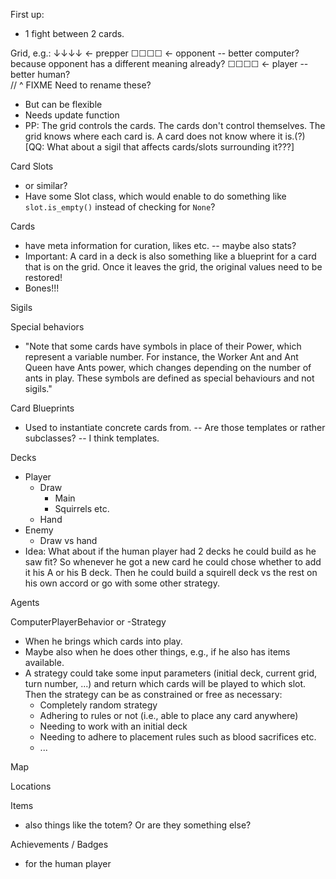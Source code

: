 First up:
- 1 fight between 2 cards.

Grid, e.g.:
↓↓↓↓  <- prepper
☐☐☐☐  <- opponent -- better computer? because opponent has a different meaning already?
☐☐☐☐  <- player -- better human?  
// ^ FIXME Need to rename these?
- But can be flexible
- Needs update function
- PP: The grid controls the cards. The cards don't control themselves. The grid knows
  where each card is. A card does not know where it is.(?) [QQ: What about a sigil that
  affects cards/slots surrounding it???]

Card Slots
- or similar?
- Have some Slot class, which would enable to do something like `slot.is_empty()`
  instead of checking for `None`?


Cards
- have meta information for curation, likes etc. -- maybe also stats?
- Important: A card in a deck is also something like a blueprint for a card that is on
  the grid. Once it leaves the grid, the original values need to be restored!
- Bones!!!

Sigils

Special behaviors
- "Note that some cards have symbols in place of their Power, which represent a variable
  number. For instance, the Worker Ant and Ant Queen have Ants power, which changes
  depending on the number of ants in play. These symbols are defined as special
  behaviours and not sigils."

Card Blueprints
- Used to instantiate concrete cards from. -- Are those templates or rather subclasses?
  -- I think templates. 

Decks
- Player
  - Draw
    - Main
    - Squirrels etc.
  - Hand
- Enemy
  - Draw vs hand
- Idea: What about if the human player had 2 decks he could build as he saw fit? So
  whenever he got a new card he could chose whether to add it his A or his B deck. Then
  he could build a squirell deck vs the rest on his own accord or go with some other
  strategy.

Agents

ComputerPlayerBehavior or -Strategy
- When he brings which cards into play.
- Maybe also when he does other things, e.g., if he also has items available.
- A strategy could take some input parameters (initial deck, current grid, turn number,
  ...) and return which cards will be played to which slot. Then the strategy can be as
  constrained or free as necessary:
  - Completely random strategy
  - Adhering to rules or not (i.e., able to place any card anywhere)
  - Needing to work with an initial deck
  - Needing to adhere to placement rules such as blood sacrifices etc.
  - ...

Map

Locations

Items
- also things like the totem? Or are they something else?

Achievements / Badges
- for the human player
